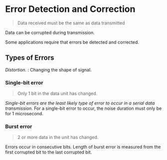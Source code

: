 # Error Detection and Correction

> Data received must be the same as data transmitted

Data can be corrupted during transmission.

Some applications require that errors be detected and corrected.

## Types of Errors

*Distortion.*
: Changing the shape of signal.

### Single-bit error
> Only 1 bit in the data unit has changed.

*Single-bit errors are the least likely type of error to occur in a serial data transmission.*
For a single-bit error to occur, the noise duration must only be for 1 microsecond.

### Burst error
> 2 or more data in the unit has changed.

 Errors occur in consecutive bits.
 Length of burst error is measured from the first corrupted bit to the last corrupted bit.

